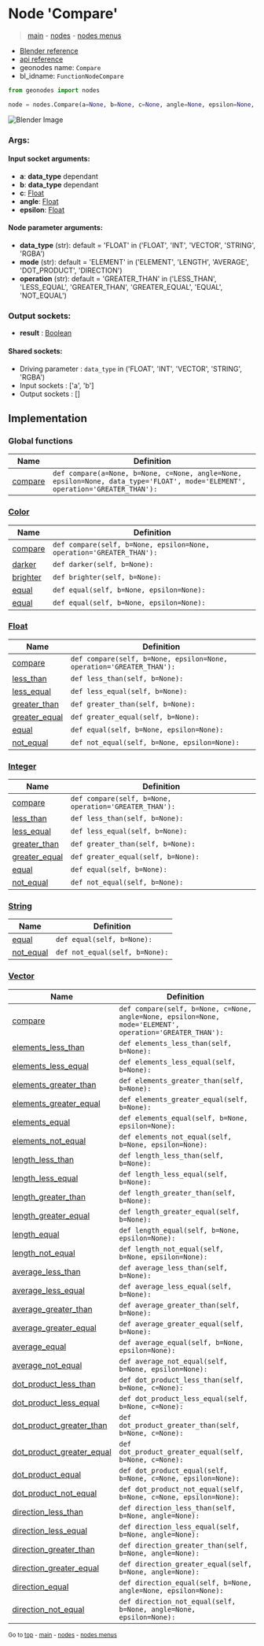 # Node 'Compare'

> [main](../structure.md) - [nodes](nodes.md) - [nodes menus](nodes_menus.md)

- [Blender reference](https://docs.blender.org/manual/en/latest/modeling/geometry_nodes/utilities/compare.html)
- [api reference](https://docs.blender.org/api/current/bpy.types.FunctionNodeCompare.html)
- geonodes name: `Compare`
- bl_idname: `FunctionNodeCompare`

```python
from geonodes import nodes

node = nodes.Compare(a=None, b=None, c=None, angle=None, epsilon=None, data_type='FLOAT', mode='ELEMENT', operation='GREATER_THAN')
```

![Blender Image](https://docs.blender.org/manual/en/latest/_images/node-types_FunctionNodeCompare.webp)

### Args:

#### Input socket arguments:

- **a**: **data_type** dependant
- **b**: **data_type** dependant
- **c**: [Float](Float.md)
- **angle**: [Float](Float.md)
- **epsilon**: [Float](Float.md)

#### Node parameter arguments:

- **data_type** (str): default = 'FLOAT' in ('FLOAT', 'INT', 'VECTOR', 'STRING', 'RGBA')
- **mode** (str): default = 'ELEMENT' in ('ELEMENT', 'LENGTH', 'AVERAGE', 'DOT_PRODUCT', 'DIRECTION')
- **operation** (str): default = 'GREATER_THAN' in ('LESS_THAN', 'LESS_EQUAL', 'GREATER_THAN', 'GREATER_EQUAL', 'EQUAL', 'NOT_EQUAL')

### Output sockets:

- **result** : [Boolean](Boolean.md)

#### Shared sockets:

- Driving parameter : ``data_type`` in ('FLOAT', 'INT', 'VECTOR', 'STRING', 'RGBA')
- Input sockets  : ['a', 'b']
- Output sockets : []
## Implementation

### Global functions

| Name | Definition |
|------|------------|
 | [compare](A.md#compare) | `def compare(a=None, b=None, c=None, angle=None, epsilon=None, data_type='FLOAT', mode='ELEMENT', operation='GREATER_THAN'):` |

### [Color](Color.md)

| Name | Definition |
|------|------------|
 | [compare](Color.md#compare) | `def compare(self, b=None, epsilon=None, operation='GREATER_THAN'):` |
 | [darker](Color.md#darker) | `def darker(self, b=None):` |
 | [brighter](Color.md#brighter) | `def brighter(self, b=None):` |
 | [equal](Color.md#equal) | `def equal(self, b=None, epsilon=None):` |
 | [equal](Color.md#equal) | `def equal(self, b=None, epsilon=None):` |

### [Float](Float.md)

| Name | Definition |
|------|------------|
 | [compare](Float.md#compare) | `def compare(self, b=None, epsilon=None, operation='GREATER_THAN'):` |
 | [less_than](Float.md#less_than) | `def less_than(self, b=None):` |
 | [less_equal](Float.md#less_equal) | `def less_equal(self, b=None):` |
 | [greater_than](Float.md#greater_than) | `def greater_than(self, b=None):` |
 | [greater_equal](Float.md#greater_equal) | `def greater_equal(self, b=None):` |
 | [equal](Float.md#equal) | `def equal(self, b=None, epsilon=None):` |
 | [not_equal](Float.md#not_equal) | `def not_equal(self, b=None, epsilon=None):` |

### [Integer](Integer.md)

| Name | Definition |
|------|------------|
 | [compare](Integer.md#compare) | `def compare(self, b=None, operation='GREATER_THAN'):` |
 | [less_than](Integer.md#less_than) | `def less_than(self, b=None):` |
 | [less_equal](Integer.md#less_equal) | `def less_equal(self, b=None):` |
 | [greater_than](Integer.md#greater_than) | `def greater_than(self, b=None):` |
 | [greater_equal](Integer.md#greater_equal) | `def greater_equal(self, b=None):` |
 | [equal](Integer.md#equal) | `def equal(self, b=None):` |
 | [not_equal](Integer.md#not_equal) | `def not_equal(self, b=None):` |

### [String](String.md)

| Name | Definition |
|------|------------|
 | [equal](String.md#equal) | `def equal(self, b=None):` |
 | [not_equal](String.md#not_equal) | `def not_equal(self, b=None):` |

### [Vector](Vector.md)

| Name | Definition |
|------|------------|
 | [compare](Vector.md#compare) | `def compare(self, b=None, c=None, angle=None, epsilon=None, mode='ELEMENT', operation='GREATER_THAN'):` |
 | [elements_less_than](Vector.md#elements_less_than) | `def elements_less_than(self, b=None):` |
 | [elements_less_equal](Vector.md#elements_less_equal) | `def elements_less_equal(self, b=None):` |
 | [elements_greater_than](Vector.md#elements_greater_than) | `def elements_greater_than(self, b=None):` |
 | [elements_greater_equal](Vector.md#elements_greater_equal) | `def elements_greater_equal(self, b=None):` |
 | [elements_equal](Vector.md#elements_equal) | `def elements_equal(self, b=None, epsilon=None):` |
 | [elements_not_equal](Vector.md#elements_not_equal) | `def elements_not_equal(self, b=None, epsilon=None):` |
 | [length_less_than](Vector.md#length_less_than) | `def length_less_than(self, b=None):` |
 | [length_less_equal](Vector.md#length_less_equal) | `def length_less_equal(self, b=None):` |
 | [length_greater_than](Vector.md#length_greater_than) | `def length_greater_than(self, b=None):` |
 | [length_greater_equal](Vector.md#length_greater_equal) | `def length_greater_equal(self, b=None):` |
 | [length_equal](Vector.md#length_equal) | `def length_equal(self, b=None, epsilon=None):` |
 | [length_not_equal](Vector.md#length_not_equal) | `def length_not_equal(self, b=None, epsilon=None):` |
 | [average_less_than](Vector.md#average_less_than) | `def average_less_than(self, b=None):` |
 | [average_less_equal](Vector.md#average_less_equal) | `def average_less_equal(self, b=None):` |
 | [average_greater_than](Vector.md#average_greater_than) | `def average_greater_than(self, b=None):` |
 | [average_greater_equal](Vector.md#average_greater_equal) | `def average_greater_equal(self, b=None):` |
 | [average_equal](Vector.md#average_equal) | `def average_equal(self, b=None, epsilon=None):` |
 | [average_not_equal](Vector.md#average_not_equal) | `def average_not_equal(self, b=None, epsilon=None):` |
 | [dot_product_less_than](Vector.md#dot_product_less_than) | `def dot_product_less_than(self, b=None, c=None):` |
 | [dot_product_less_equal](Vector.md#dot_product_less_equal) | `def dot_product_less_equal(self, b=None, c=None):` |
 | [dot_product_greater_than](Vector.md#dot_product_greater_than) | `def dot_product_greater_than(self, b=None, c=None):` |
 | [dot_product_greater_equal](Vector.md#dot_product_greater_equal) | `def dot_product_greater_equal(self, b=None, c=None):` |
 | [dot_product_equal](Vector.md#dot_product_equal) | `def dot_product_equal(self, b=None, c=None, epsilon=None):` |
 | [dot_product_not_equal](Vector.md#dot_product_not_equal) | `def dot_product_not_equal(self, b=None, c=None, epsilon=None):` |
 | [direction_less_than](Vector.md#direction_less_than) | `def direction_less_than(self, b=None, angle=None):` |
 | [direction_less_equal](Vector.md#direction_less_equal) | `def direction_less_equal(self, b=None, angle=None):` |
 | [direction_greater_than](Vector.md#direction_greater_than) | `def direction_greater_than(self, b=None, angle=None):` |
 | [direction_greater_equal](Vector.md#direction_greater_equal) | `def direction_greater_equal(self, b=None, angle=None):` |
 | [direction_equal](Vector.md#direction_equal) | `def direction_equal(self, b=None, angle=None, epsilon=None):` |
 | [direction_not_equal](Vector.md#direction_not_equal) | `def direction_not_equal(self, b=None, angle=None, epsilon=None):` |

<sub>Go to [top](#node-Compare) - [main](../structure.md) - [nodes](nodes.md) - [nodes menus](nodes_menus.md)</sub>

